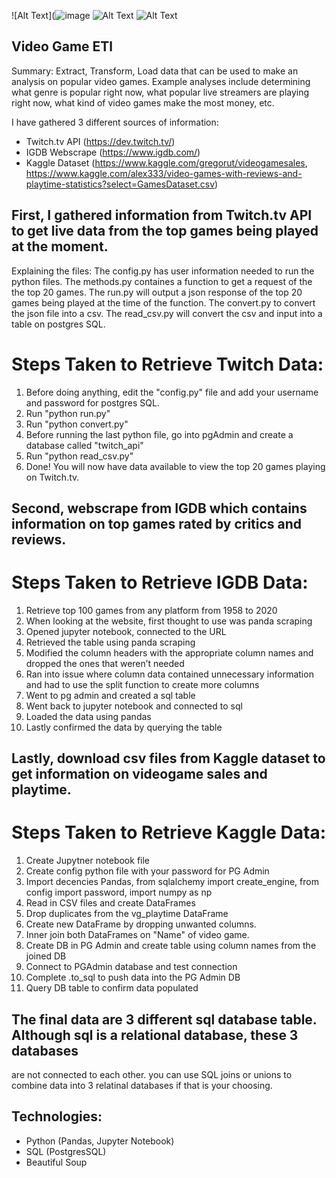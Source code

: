 ![Alt Text](![image](https://user-images.githubusercontent.com/59801521/110669438-9083ee00-8189-11eb-9dff-84879bc42218.png)
![Alt Text](https://media.giphy.com/media/4FQMuOKR6zQRO/giphy.gif)
![Alt Text](https://media.giphy.com/media/KEAjBNyhR0fVKjR47o/giphy.gif)


## Video Game ETl

Summary:
Extract, Transform, Load data that can be used to make an analysis on popular video games. Example analyses include determining what genre is popular right now, what popular live streamers are playing right now, what kind of video games make the most money, etc.

I have gathered 3 different sources of information:
- Twitch.tv API (https://dev.twitch.tv/)
- IGDB Webscrape (https://www.igdb.com/)
- Kaggle Dataset (https://www.kaggle.com/gregorut/videogamesales,  https://www.kaggle.com/alex333/video-games-with-reviews-and-playtime-statistics?select=GamesDataset.csv)

## First, I gathered information from Twitch.tv API to get live data from the top games being played at the moment.

Explaining the files:
The config.py has user information needed to run the python files.
The methods.py containes a function to get a request of the the top 20 games.
The run.py will output a json response of the top 20 games being played at the time of the function.
The convert.py to convert the json file into a csv.
The read_csv.py  will convert the csv and input into a table on postgres SQL.

# Steps Taken to Retrieve Twitch Data:
1. Before doing anything, edit the "config.py" file and add your username and password for postgres SQL.
2. Run "python run.py"
3. Run "python convert.py"
4. Before running the last python file, go into pgAdmin and create a database called "twitch_api"
4. Run "python read_csv.py"
5. Done! You will now have data available to view the top 20 games playing on Twitch.tv.

## Second, webscrape from IGDB which contains information on top games rated by critics and reviews.

# Steps Taken to Retrieve IGDB Data:
1. Retrieve top 100 games from any platform from 1958 to 2020
2. When looking at the website, first thought to use was panda scraping
3. Opened jupyter notebook, connected to the URL
4. Retrieved the table using panda scraping
5. Modified the column headers with the appropriate column names and dropped the ones that weren’t needed
6. Ran into issue where column data contained unnecessary information and had to use the split function to create more columns
7. Went to pg admin and created a sql table
8. Went back to jupyter notebook and connected to sql
9. Loaded the data using pandas
10. Lastly confirmed the data by querying the table

## Lastly, download csv files from Kaggle dataset to get information on videogame sales and playtime.

# Steps Taken to Retrieve Kaggle Data:
1. Create Jupytner notebook file
2. Create config python file with your password for PG Admin
3. Import decencies Pandas, from sqlalchemy import create_engine, from config import password, import numpy as np
4. Read in CSV files and create DataFrames
5. Drop duplicates from the vg_playtime DataFrame
6. Create new DataFrame by dropping unwanted columns.
7. Inner join both DataFrames on "Name" of video game.
8. Create DB in PG Admin and create table using column names from the joined DB
9. Connect to PGAdmin  database and test connection
10. Complete .to_sql to push data into the PG Admin DB
11. Query DB table to confirm data populated

## The final data are 3 different sql database table. Although sql is a relational database, these 3 databases
are not connected to each other. you can use SQL joins or unions to combine data into 3 relatinal databases if that is your choosing.  

## Technologies:
- Python (Pandas, Jupyter Notebook)
- SQL (PostgresSQL)
- Beautiful Soup

